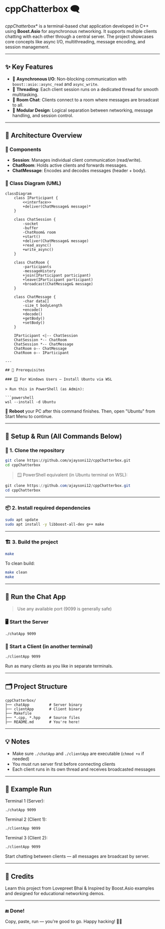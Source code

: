 # cppChatterbox 🗨️

*cppChatterbox** is a terminal-based chat application developed in C++ using **Boost.Asio** for asynchronous networking. It supports multiple clients chatting with each other through a central server. The project showcases core concepts like async I/O, multithreading, message encoding, and session management.

---

## ✨ Key Features

- 🔄 **Asynchronous I/O**: Non-blocking communication with `boost::asio::async_read` and `async_write`.
- 🧵 **Threading**: Each client session runs on a dedicated thread for smooth multitasking.
- 💬 **Room Chat**: Clients connect to a room where messages are broadcast to all.
- 🧱 **Modular Design**: Logical separation between networking, message handling, and session control.

---

## 🧠 Architecture Overview

### 🔧 Components

- **Session**: Manages individual client communication (read/write).
- **ChatRoom**: Holds active clients and forwards messages.
- **ChatMessage**: Encodes and decodes messages (header + body).

### 🧩 Class Diagram (UML)

```mermaid
classDiagram
    class IParticipant {
        <<interface>>
        +deliver(ChatMessage& message)*
    }

    class ChatSession {
        -socket
        -buffer
        -ChatRoom& room
        +start()
        +deliver(ChatMessage& message)
        +read_async()
        +write_async()
    }

    class ChatRoom {
        -participants
        -messageHistory
        +join(IParticipant participant)
        +leave(IParticipant participant)
        +broadcast(ChatMessage& message)
    }

    class ChatMessage {
        -char data[]
        -size_t bodyLength
        +encode()
        +decode()
        +getBody()
        +setBody()
    }

    IParticipant <|-- ChatSession
    ChatSession *-- ChatRoom
    ChatSession *-- ChatMessage
    ChatRoom o-- ChatMessage
    ChatRoom o-- IParticipant

---

## 📌 Prerequisites

### 🪟 For Windows Users – Install Ubuntu via WSL

> Run this in PowerShell (as Admin):

```powershell
wsl --install -d Ubuntu
```

📌 **Reboot** your PC after this command finishes. Then, open "Ubuntu" from Start Menu to continue.

---

## 🔧 Setup & Run (All Commands Below)

### 📁 1. Clone the repository

```bash
git clone https://github.com/ajaysoni12/cppChatterbox.git
cd cppChatterbox
```

> 🪟 PowerShell equivalent (in Ubuntu terminal on WSL):
```powershell
git clone https://github.com/ajaysoni12/cppChatterbox.git
cd cppChatterbox
```

---

### 📦 2. Install required dependencies

```bash
sudo apt update
sudo apt install -y libboost-all-dev g++ make
```

---

### 🏗️ 3. Build the project

```bash
make
```

To clean build:
```bash
make clean
make
```

---

## 🚀 Run the Chat App

> Use any available port (9099 is generally safe)

### 🖥️ Start the Server

```bash
./chatApp 9099
```

### 💬 Start a Client (in another terminal)

```bash
./clientApp 9099
```

Run as many clients as you like in separate terminals.

---

## 🗂️ Project Structure

```
cppChatterbox/
├── chatApp         # Server binary
├── clientApp       # Client binary
├── Makefile
├── *.cpp, *.hpp    # Source files
├── README.md       # You're here!
```

---

## 💡 Notes

- Make sure `./chatApp` and `./clientApp` are executable (`chmod +x` if needed)
- You must run server first before connecting clients
- Each client runs in its own thread and receives broadcasted messages

---

## 📄 Example Run

Terminal 1 (Server):

```bash
./chatApp 9099
```

Terminal 2 (Client 1):

```bash
./clientApp 9099
```

Terminal 3 (Client 2):

```bash
./clientApp 9099
```

Start chatting between clients — all messages are broadcast by server.

---

## 🙌 Credits

Learn this project from Lovepreet Bhai & Inspired by Boost.Asio examples and designed for educational networking demos.

---

### 🔚 Done!

Copy, paste, run — you're good to go. Happy hacking! 💬✨
